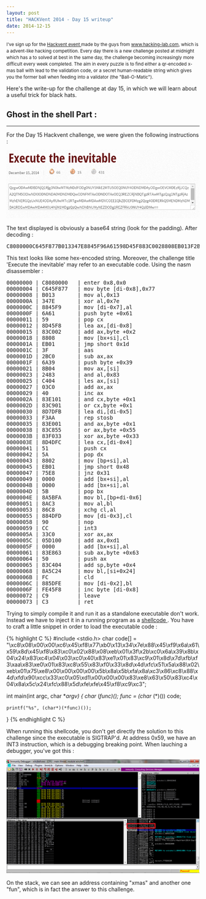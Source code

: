 ```yaml
---
layout: post
title: "HACKVent 2014 - Day 15 writeup"
date: 2014-12-15
---
```


<small>
I've sign up for the <a href = "hackvent.hacking-lab.com"> Hackvent event </a> made by the guys from <a href = "www.hacking-lab.com"> www.hacking-lab.com</a>, which is a advent-like hacking competition. Every day there is a new challenge posted at midnight which has a to solved at best in the same day, the challenge becoming increasingly more difficult every week completed. The aim in every puzzle is to find either a qr-encoded x-mas ball with lead to the validation code, or a secret human-readable string which gives you the former ball when feeding into a validator (the "Ball-O-Matic"). 
</small>

Here's the write-up for the challenge at day 15, in which we will learn about a useful trick for black hats.

<!--more-->

## Ghost in the shell Part :

- - - - - - -


For the Day 15 Hackvent challenge, we were given the following instructions :

![Riddle from hackvent.hacking-lab.com for Day 15](/assets/hackvent/15/riddle.png)


The text displayed is obviously a base64 string (look for the padding). After decoding :
<pre>
C8080000C645F877B013347E8845F96A61598D45F883C0028808EB013F2BC06A398B042483C40403C04083E10183C9018D7DFBF3AA83E00183C85583F0338D4DFC515A8802EB0175E8000000005B8A5BFA8AC386C8884DFD90CC33C005D100000083E8635083C4048A5C24FC885DFEFE45F8C9C3
</pre> 

This text looks like some hex-encoded string. Moreover, the challenge title 'Execute the inevitable' may refer to an executable code. Using the nasm disassembler :


<pre>
00000000 | C8080000   | enter 0x8,0x0
00000004 | C645F877   | mov byte [di-0x8],0x77
00000008 | B013       | mov al,0x13
0000000A | 347E       | xor al,0x7e
0000000C | 8845F9     | mov [di-0x7],al
0000000F | 6A61       | push byte +0x61
00000011 | 59         | pop cx
00000012 | 8D45F8     | lea ax,[di-0x8]
00000015 | 83C002     | add ax,byte +0x2
00000018 | 8808       | mov [bx+si],cl
0000001A | EB01       | jmp short 0x1d
0000001C | 3F         | aas
0000001D | 2BC0       | sub ax,ax
0000001F | 6A39       | push byte +0x39
00000021 | 8B04       | mov ax,[si]
00000023 | 2483       | and al,0x83
00000025 | C404       | les ax,[si]
00000027 | 03C0       | add ax,ax
00000029 | 40         | inc ax
0000002A | 83E101     | and cx,byte +0x1
0000002D | 83C901     | or cx,byte +0x1
00000030 | 8D7DFB     | lea di,[di-0x5]
00000033 | F3AA       | rep stosb
00000035 | 83E001     | and ax,byte +0x1
00000038 | 83C855     | or ax,byte +0x55
0000003B | 83F033     | xor ax,byte +0x33
0000003E | 8D4DFC     | lea cx,[di-0x4]
00000041 | 51         | push cx
00000042 | 5A         | pop dx
00000043 | 8802       | mov [bp+si],al
00000045 | EB01       | jmp short 0x48
00000047 | 75E8       | jnz 0x31
00000049 | 0000       | add [bx+si],al
0000004B | 0000       | add [bx+si],al
0000004D | 5B         | pop bx
0000004E | 8A5BFA     | mov bl,[bp+di-0x6]
00000051 | 8AC3       | mov al,bl
00000053 | 86C8       | xchg cl,al
00000055 | 884DFD     | mov [di-0x3],cl
00000058 | 90         | nop
00000059 | CC         | int3
0000005A | 33C0       | xor ax,ax
0000005C | 05D100     | add ax,0xd1
0000005F | 0000       | add [bx+si],al
00000061 | 83E863     | sub ax,byte +0x63
00000064 | 50         | push ax
00000065 | 83C404     | add sp,byte +0x4
00000068 | 8A5C24     | mov bl,[si+0x24]
0000006B | FC         | cld
0000006C | 885DFE     | mov [di-0x2],bl
0000006F | FE45F8     | inc byte [di-0x8]
00000072 | C9         | leave
00000073 | C3         | ret
</pre>

Trying to simply compile it and run it as a standalone executable don't work. Instead we have to inject it in a running program as a <a href="http://en.wikipedia.org/wiki/Shellcode"> shellcode </a>. You have to craft a little snippet in order to load the executable code :

{% highlight C %}
#include <stdio.h>
char code[] = "\xc8\x08\x00\x00\xc6\x45\xf8\x77\xb0\x13\x34\x7e\x88\x45\xf9\x6a\x61\x59\x8d\x45\xf8\x83\xc0\x02\x88\x08\xeb\x01\x3f\x2b\xc0\x6a\x39\x8b\x04\x24\x83\xc4\x04\x03\xc0\x40\x83\xe1\x01\x83\xc9\x01\x8d\x7d\xfb\xf3\xaa\x83\xe0\x01\x83\xc8\x55\x83\xf0\x33\x8d\x4d\xfc\x51\x5a\x88\x02\xeb\x01\x75\xe8\x00\x00\x00\x00\x5b\x8a\x5b\xfa\x8a\xc3\x86\xc8\x88\x4d\xfd\x90\xcc\x33\xc0\x05\xd1\x00\x00\x00\x83\xe8\x63\x50\x83\xc4\x04\x8a\x5c\x24\xfc\x88\x5d\xfe\xfe\x45\xf8\xc9\xc3";

int main(int argc, char **argv)
{
	char* (*func)();
	func = (char* (*)()) code;

	printf("%s", (char*)(*func)());
}
{% endhighlight C %}

When running this shellcode, you don't get directly the solution to this challenge since the executable is SIGTRAP'd. At address 0x59, we have an INT3 instruction, which is a debugging breaking point. When lauching a debugger, you've got this :

![Hack it until you make it](/assets/hackvent/15/immunity.png)


On the stack, we can see an address containing "xmas" and another one "fun", which is in fact the answer to this challenge.